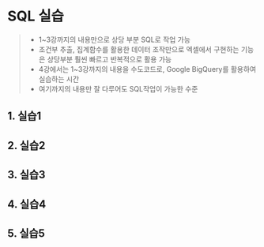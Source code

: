 # SQL 실습

>- 1~3강까지의 내용만으로 상당 부분 SQL로 작업 가능
>- 조건부 추출, 집계함수를 활용한 데이터 조작만으로 엑셀에서 구현하는 기능은 상당부분 훨씬 빠르고 반복적으로 활용 가능
>- 4강에서는 1~3강까지의 내용을 수도코드로, Google BigQuery를 활용하여 실습하는 시간
>- 여기까지의 내용만 잘 다루어도 SQL작업이 가능한 수준

## 1. 실습1
## 2. 실습2
## 3. 실습3
## 4. 실습4
## 5. 실습5

